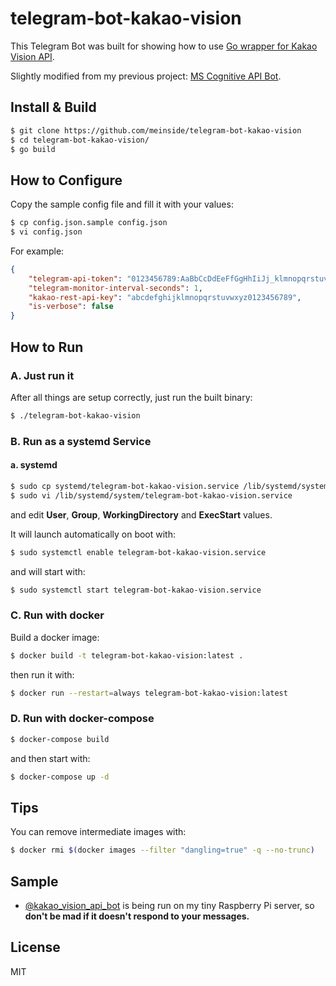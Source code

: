 # telegram-bot-kakao-vision

This Telegram Bot was built for showing how to use [Go wrapper for Kakao Vision API](https://github.com/meinside/kakao-api-go).

Slightly modified from my previous project: [MS Cognitive API Bot](https://github.com/meinside/telegram-ms-cognitive-bot).

## Install & Build

```bash
$ git clone https://github.com/meinside/telegram-bot-kakao-vision
$ cd telegram-bot-kakao-vision/
$ go build
```

## How to Configure

Copy the sample config file and fill it with your values:

```bash
$ cp config.json.sample config.json
$ vi config.json
```

For example:

```json
{
	"telegram-api-token": "0123456789:AaBbCcDdEeFfGgHhIiJj_klmnopqrstuvwx-yz",
	"telegram-monitor-interval-seconds": 1,
	"kakao-rest-api-key": "abcdefghijklmnopqrstuvwxyz0123456789",
	"is-verbose": false
}
```

## How to Run

### A. Just run it

After all things are setup correctly, just run the built binary:

```bash
$ ./telegram-bot-kakao-vision
```

### B. Run as a systemd Service

#### a. systemd

```bash
$ sudo cp systemd/telegram-bot-kakao-vision.service /lib/systemd/system/
$ sudo vi /lib/systemd/system/telegram-bot-kakao-vision.service
```

and edit **User**, **Group**, **WorkingDirectory** and **ExecStart** values.

It will launch automatically on boot with:

```bash
$ sudo systemctl enable telegram-bot-kakao-vision.service
```

and will start with:

```bash
$ sudo systemctl start telegram-bot-kakao-vision.service
```

### C. Run with docker

Build a docker image:

```bash
$ docker build -t telegram-bot-kakao-vision:latest .
```

then run it with:

```bash
$ docker run --restart=always telegram-bot-kakao-vision:latest
```

### D. Run with docker-compose

```bash
$ docker-compose build
```

and then start with:

```bash
$ docker-compose up -d
```

## Tips

You can remove intermediate images with:

```bash
$ docker rmi $(docker images --filter "dangling=true" -q --no-trunc)
```

## Sample

* [@kakao_vision_api_bot](https://telegram.me/kakao_vision_api_bot) is being run on my tiny Raspberry Pi server, so **don't be mad if it doesn't respond to your messages.**

## License

MIT

